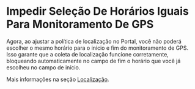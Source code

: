 # Impedir Seleção De Horários Iguais Para Monitoramento De GPS

Agora, ao ajustar a política de localização no Portal, você não poderá escolher o mesmo horário para o início e fim do monitoramento de GPS. Isso garante que a coleta de localização funcione corretamente, bloqueando automaticamente no campo de fim o horário que você já escolheu no campo de início.

Mais informações na seção [Localização](../../portal/configuracoes/gerenciar-politicas/editar-politica-android/configuracoes-gerais/localizacao.md).

